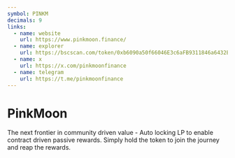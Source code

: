 ```yaml
---
symbol: PINKM
decimals: 9
links:
  - name: website
    url: https://www.pinkmoon.finance/
  - name: explorer
    url: https://bscscan.com/token/0xb6090a50f66046E3c6aFB9311846a6432E45060A
  - name: x
    url: https://x.com/pinkmoonfinance
  - name: telegram
    url: https://t.me/pinkmoonfinance
---
```


# PinkMoon

The next frontier in community driven value - Auto locking LP to enable contract driven passive rewards. Simply hold the token to join the journey and reap the rewards.
